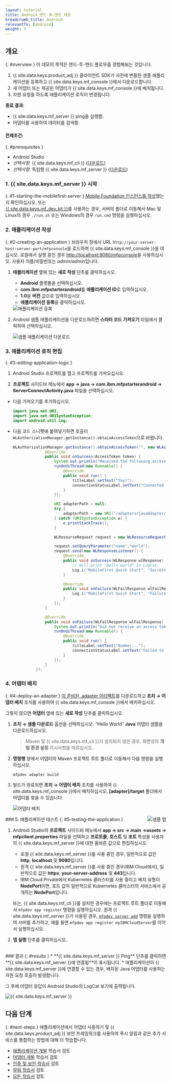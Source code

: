 ```yaml
---
layout: tutorial
title: Android 엔드-투-엔드 데모
breadcrumb_title: Android
relevantTo: [android]
weight: 3
---
```

<!-- NLS_CHARSET=UTF-8 -->
## 개요
{: #overview }
이 데모의 목적은 엔드-투-엔드 플로우를 경험해보는 것입니다.

1. {{ site.data.keys.product_adj }} 클라이언트 SDK가 사전에 번들된 샘플 애플리케이션을 등록하고 {{ site.data.keys.mf_console }}에서 다운로드합니다.
2. 새 어댑터 또는 제공된 어댑터가 {{ site.data.keys.mf_console }}에 배치됩니다.  
3. 자원 요청을 하도록 애플리케이션 로직이 변경됩니다.

**종료 결과**:

* {{ site.data.keys.mf_server }} ping을 실행함.
* 어댑터를 사용하여 데이터를 검색함.

#### 전제조건:
{: #prerequisites }
* Android Studio
* *선택사항*. {{ site.data.keys.mf_cli }} ([다운로드]({{site.baseurl}}/downloads))
* *선택사항*. 독립형 {{ site.data.keys.mf_server }} ([다운로드]({{site.baseurl}}/downloads))

### 1. {{ site.data.keys.mf_server }} 시작
{: #1-starting-the-mobilefirst-server }
[Mobile Foundation 인스턴스를 작성](../../bluemix/using-mobile-foundation)했는지 확인하십시오. 또는  
[{{ site.data.keys.mf_dev_kit }}](../../installation-configuration/development/mobilefirst)를 사용하는 경우, 서버의 폴더로 이동해서 Mac 및 Linux의 경우 `./run.sh` 또는 Windows의 경우 `run.cmd` 명령을 실행하십시오.

### 2. 애플리케이션 작성
{: #2-creating-an-application }
브라우저 창에서 URL `http://your-server-host:server-port/mfpconsole`을 로드하여 {{ site.data.keys.mf_console }}을 여십시오. 로컬에서 실행 중인 경우 [http://localhost:9080/mfpconsole](http://localhost:9080/mfpconsole)을 사용하십시오. 사용자 이름/비밀번호는 *admin/admin*입니다.

1. **애플리케이션** 옆에 있는 **새로 작성** 단추를 클릭하십시오.
    * **Android** 플랫폼을 선택하십시오.
    * **com.ibm.mfpstarterandroid**를 **애플리케이션 ID**로 입력하십시오.
    * **1.0**을 **버전** 값으로 입력하십시오.
    * **애플리케이션 등록**을 클릭하십시오.

    <img class="gifplayer" alt="애플리케이션 등록" src="register-an-application-android.png"/>

2. Android 샘플 애플리케이션을 다운로드하려면 **스타터 코드 가져오기** 타일에서 클릭하여 선택하십시오.

    <img class="gifplayer" alt="샘플 애플리케이션 다운로드" src="download-starter-code-android.png"/>

### 3. 애플리케이션 로직 편집
{: #3-editing-application-logic }
1. Android Studio 프로젝트를 열고 프로젝트를 가져오십시오.

2. **프로젝트** 사이드바 메뉴에서 **app → java → com.ibm.mfpstarterandroid → ServerConnectActivity.java** 파일을 선택하십시오.

* 다음 가져오기를 추가하십시오.

  ```java
  import java.net.URI;
  import java.net.URISyntaxException;
  import android.util.Log;
  ```

* 다음 코드 스니펫에 붙여넣기하면 호출이 `WLAuthorizationManager.getInstance().obtainAccessToken`으로 바뀝니다.

  ```java
  WLAuthorizationManager.getInstance().obtainAccessToken("", new WLAccessTokenListener() {
                @Override
                public void onSuccess(AccessToken token) {
                    System.out.println("Received the following access token value: " + token);
                    runOnUiThread(new Runnable() {
                        @Override
                        public void run() {
                            titleLabel.setText("Yay!");
                            connectionStatusLabel.setText("Connected to {{ site.data.keys.mf_server }}");
                        }
                    });

                    URI adapterPath = null;
                    try {
                        adapterPath = new URI("/adapters/javaAdapter/resource/greet");
                    } catch (URISyntaxException e) {
                        e.printStackTrace();
                    }

                    WLResourceRequest request = new WLResourceRequest(adapterPath, WLResourceRequest.GET);

                    request.setQueryParameter("name","world");
                    request.send(new WLResponseListener() {
                        @Override
                        public void onSuccess(WLResponse wlResponse) {
                            // Will print "Hello world" in LogCat.
                            Log.i("MobileFirst Quick Start", "Success: " + wlResponse.getResponseText());
                        }

                        @Override
                        public void onFailure(WLFailResponse wlFailResponse) {
                            Log.i("MobileFirst Quick Start", "Failure: " + wlFailResponse.getErrorMsg());
                        }
                    });
                }

                @Override
                public void onFailure(WLFailResponse wlFailResponse) {
                    System.out.println("Did not receive an access token from server: " + wlFailResponse.getErrorMsg());
                    runOnUiThread(new Runnable() {
                        @Override
                        public void run() {
                            titleLabel.setText("Bummer...");
                            connectionStatusLabel.setText("Failed to connect to {{ site.data.keys.mf_server }}");
                        }
                    });
                }
            });
  ```

### 4. 어댑터 배치
{: #4-deploy-an-adapter }
[이 준비된 .adapter 아티팩트](../javaAdapter.adapter)를 다운로드하고 **조치 → 어댑터 배치** 조치를 사용하여 {{ site.data.keys.mf_console }}에서 배치하십시오.

그렇지 않으면 **어댑터** 옆에 있는 **새로 작성** 단추를 클릭하십시오.  

1. **조치 → 샘플 다운로드** 옵션을 선택하십시오. "Hello World" **Java** 어댑터 샘플을 다운로드하십시오.

   > Maven 및 {{ site.data.keys.mf_cli }}가 설치되지 않은 경우, 화면상의 **개발 환경 설정** 지시사항을 따르십시오.

2. **명령행** 창에서 어댑터의 Maven 프로젝트 루트 폴더로 이동해서 다음 명령을 실행하십시오.

   ```bash
   mfpdev adapter build
   ```

3. 빌드가 완료되면 **조치 → 어댑터 배치** 조치를 사용하여 {{ site.data.keys.mf_console }}에서 배치하십시오. **[adapter]/target** 폴더에서 어댑터를 찾을 수 있습니다.

    <img class="gifplayer" alt="어댑터 배치" src="create-an-adapter.png"/>   

<img src="androidQuickStart.png" alt="샘플 앱" style="float:right"/>
### 5. 애플리케이션 테스트
{: #5-testing-the-application }

1. Android Studio의 **프로젝트** 사이드바 메뉴에서 **app → src → main →assets → mfpclient.properties** 파일을 선택하고 **프로토콜**, **호스트** 및 **포트** 특성을 사용자의 {{ site.data.keys.mf_server }}에 대한 올바른 값으로 편집하십시오.
    * 로컬 {{ site.data.keys.mf_server }}를 사용 중인 경우, 일반적으로 값은 **http**, **localhost** 및 **9080**입니다.
    * 원격 {{ site.data.keys.mf_server }}를 사용 중인 경우(IBM Cloud에서), 일반적으로 값은 **https**, **your-server-address** 및 **443**입니다.
    * IBM Cloud Private에서 Kubernetes 클러스터를 사용 중이고 배치 유형이 **NodePort**이면, 포트 값이 일반적으로 Kubernetes 클러스터의 서비스에서 공개하는 **NodePort**입니다.

    또는, {{ site.data.keys.mf_cli }}를 설치한 경우에는 프로젝트 루트 폴더로 이동해서 `mfpdev app register` 명령을 실행하십시오. 원격 {{ site.data.keys.mf_server }}가 사용된 경우, [`mfpdev server add`](../../application-development/using-mobilefirst-cli-to-manage-mobilefirst-artifacts/#add-a-new-server-instance) 명령을 실행하여 서버를 추가하고, 예를 들면 `mfpdev app register myIBMCloudServer`를 이어서 실행하십시오.

2. **앱 실행** 단추를 클릭하십시오.  

<br clear="all"/>
### 결과
{: #results }
* **{{ site.data.keys.mf_server }} Ping** 단추를 클릭하면 **{{ site.data.keys.mf_server }}에 연결됨**이 표시됩니다.
* 애플리케이션이 {{ site.data.keys.mf_server }}에 연결할 수 있는 경우, 배치된 Java 어댑터를 사용하는 자원 요청 호출이 발생합니다.

그 후에 어댑터 응답이 Android Studio의 LogCat 보기에 출력됩니다.

![ {{ site.data.keys.mf_server }}](success_response.png)

## 다음 단계
{: #next-steps }
애플리케이션에서 어댑터 사용하기 및 {{ site.data.keys.product_adj }} 보안 프레임워크를 사용하여 푸시 알림과 같은 추가 서비스를 통합하는 방법에 대해 더 학습합니다.

- [애플리케이션 개발](../../application-development/) 학습서 검토
- [어댑터 개발](../../adapters/) 학습서 검토
- [인증 및 보안 학습서](../../authentication-and-security/) 검토
- [알림 학습서](../../notifications/) 검토
- [모든 학습서](../../all-tutorials) 검토
